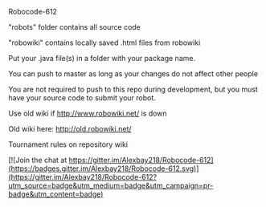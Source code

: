 Robocode-612

"robots" folder contains all source code

"robowiki" contains locally saved .html files from robowiki

Put your .java file(s) in a folder with your package name.

You can push to master as long as your changes do not affect other people

You are not required to push to this repo during development, but you must have your source code to submit your robot.

Use old wiki if http://www.robowiki.net/ is down

Old wiki here: http://old.robowiki.net/

Tournament rules on repository wiki


[![Join the chat at https://gitter.im/Alexbay218/Robocode-612](https://badges.gitter.im/Alexbay218/Robocode-612.svg)](https://gitter.im/Alexbay218/Robocode-612?utm_source=badge&utm_medium=badge&utm_campaign=pr-badge&utm_content=badge)